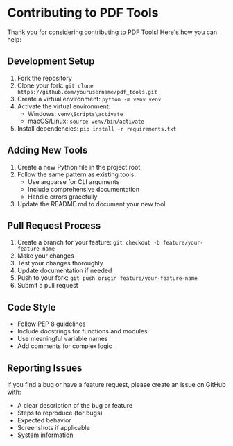 # Contributing to PDF Tools

Thank you for considering contributing to PDF Tools! Here's how you can help:

## Development Setup

1. Fork the repository
2. Clone your fork: `git clone https://github.com/yourusername/pdf_tools.git`
3. Create a virtual environment: `python -m venv venv`
4. Activate the virtual environment:
   - Windows: `venv\Scripts\activate`
   - macOS/Linux: `source venv/bin/activate`
5. Install dependencies: `pip install -r requirements.txt`

## Adding New Tools

1. Create a new Python file in the project root
2. Follow the same pattern as existing tools:
   - Use argparse for CLI arguments
   - Include comprehensive documentation
   - Handle errors gracefully
3. Update the README.md to document your new tool

## Pull Request Process

1. Create a branch for your feature: `git checkout -b feature/your-feature-name`
2. Make your changes
3. Test your changes thoroughly
4. Update documentation if needed
5. Push to your fork: `git push origin feature/your-feature-name`
6. Submit a pull request

## Code Style

- Follow PEP 8 guidelines
- Include docstrings for functions and modules
- Use meaningful variable names
- Add comments for complex logic

## Reporting Issues

If you find a bug or have a feature request, please create an issue on GitHub with:

- A clear description of the bug or feature
- Steps to reproduce (for bugs)
- Expected behavior
- Screenshots if applicable
- System information
